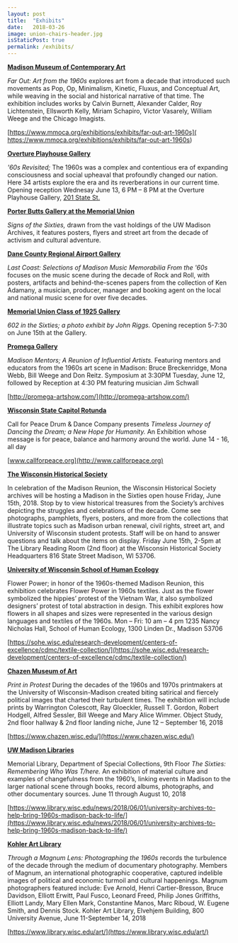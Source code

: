 ```yaml
---
layout: post
title:  "Exhibits"
date:   2018-03-26
image: union-chairs-header.jpg
isStaticPost: true
permalink: /exhibits/
---
```

**<u>Madison Museum of Contemporary  Art</u>**

_Far Out: Art from the 1960s_ explores art from a decade that introduced such movements as Pop, Op, Minimalism, Kinetic, Fluxus, and Conceptual Art, while weaving in the social and historical narrative of that time. The exhibition includes works by Calvin Burnett, Alexander Calder, Roy Lichtenstein, Ellsworth Kelly, Miriam Schapiro, Victor Vasarely, William Weege and the Chicago Imagists.

[https://www.mmoca.org/exhibitions/exhibits/far-out-art-1960s]( https://www.mmoca.org/exhibitions/exhibits/far-out-art-1960s)

**<u>Overture Playhouse Gallery</u>**

_'60s Revisited;_ The 1960s was a complex and contentious era of expanding consciousness and social upheaval that profoundly changed our nation. Here 34 artists explore the era and its reverberations in our current time. Opening reception Wednesay June 13, 6 PM – 8 PM at the Overture Playhouse Gallery, <a href="https://goo.gl/maps/Ud4wTmZJ5t82">201 State St.</a>

**<u>Porter Butts Gallery at the Memorial Union</u>**

_Signs of the Sixties,_ drawn from the vast holdings of the UW Madison Archives, it features posters, flyers and street art from the decade of activism and cultural adventure.

**<u>Dane County Regional Airport Gallery</u>**

_Last Coast: Selections of Madison Music Memorabilia From the '60s_ focuses on the music scene during the decade of Rock and Roll, with posters, artifacts and behind-the-scenes papers from the collection of Ken Adamany, a musician, producer, manager and booking agent on the local and national music scene for over five decades.

**<u>Memorial Union Class of 1925 Gallery</u>**

_602 in the Sixties; a photo exhibit by John Riggs._ Opening reception 5-7:30 on June 15th at the Gallery.

**<u>Promega Gallery</u>**

_Madison Mentors; A Reunion of Influential Artists._ Featuring mentors and educators from the 1960s art scene in Madison:  Bruce Breckenridge, Mona Webb, Bill Weege and Don Reitz. Symposium at 3:30PM Tuesday, June 12, followed by Reception at 4:30 PM featuring musician Jim Schwall

[http://promega-artshow.com/](http://promega-artshow.com/)

**<u>Wisconsin State Capitol Rotunda</u>**

Call for Peace Drum & Dance Company presents _Timeless Journey of Dancing the Dream; a New Hope for Humanity._ An Exhibition whose message is for peace, balance and harmony around the world. June 14 - 16, all day

[www.callforpeace.org](http://www.callforpeace.org)

**<u>The Wisconsin Historical Society</u>**

In celebration of the Madison Reunion, the Wisconsin Historical Society archives will be hosting a Madison in the Sixties open house Friday, June 15th, 2018. Stop by to view historical treasures from the Society’s archives depicting the struggles and celebrations of the decade. Come see photographs, pamphlets, flyers, posters, and more from the collections that illustrate topics such as Madison urban renewal, civil rights, street art, and University of Wisconsin student protests.  Staff will be on hand to answer questions and talk about the items on display. Friday June 15th, 2-5pm at The Library Reading Room (2nd floor) at the Wisconsin Historical Society Headquarters 816 State Street Madison, WI 53706.

**<u>University of Wisconsin School of Human Ecology</u>**

Flower Power; in honor of the 1960s-themed Madison Reunion, this exhibition celebrates Flower Power in 1960s textiles. Just as the flower symbolized the hippies’ protest of the Vietnam War, it also symbolized designers’ protest of total abstraction in design. This exhibit explores how flowers in all shapes and sizes were represented in the various design languages and textiles of the 1960s. Mon – Fri: 10 am – 4 pm 1235 Nancy Nicholas Hall, School of Human Ecology, 1300 Linden Dr., Madison 53706

[https://sohe.wisc.edu/research-development/centers-of-excellence/cdmc/textile-collection/](https://sohe.wisc.edu/research-development/centers-of-excellence/cdmc/textile-collection/)

**<u>Chazen Museum of Art</u>**

_Print in Protest_  During the decades of the 1960s and 1970s printmakers at the University of Wisconsin-Madison created biting satirical and fiercely political images that charted their turbulent times. The exhibition will include prints by Warrington Colescott, Ray Gloeckler, Russell T. Gordon, Robert Hodgell, Alfred Sessler, Bill Weege and Mary Alice Wimmer. Object Study, 2nd floor hallway & 2nd floor landing niche, June 12 – September 16, 2018

[https://www.chazen.wisc.edu/](https://www.chazen.wisc.edu/)

**<u>UW Madison Libraries</u>**

Memorial Library, Department of Special Collections, 9th Floor _The Sixties: Remembering Who Was T/here._ An exhibition of material culture and examples of changefulness from the 1960’s, linking events in Madison to the larger national scene through books, record albums, photographs, and other documentary sources.  June 11 through August 10, 2018

[https://www.library.wisc.edu/news/2018/06/01/university-archives-to-help-bring-1960s-madison-back-to-life/](https://www.library.wisc.edu/news/2018/06/01/university-archives-to-help-bring-1960s-madison-back-to-life/)

**<u>Kohler Art Library</u>**

_Through a Magnum Lens: Photographing the 1960s_ records the turbulence of the decade through the medium of documentary photography. Members of Magnum, an international photographic cooperative, captured indelible images of political and economic turmoil and cultural happenings.  Magnum photographers featured include: Eve Arnold, Henri Cartier-Bresson, Bruce Davidson, Elliott Erwitt, Paul Fusco, Leonard Freed, Philip Jones Griffiths, Elliott Landy, Mary Ellen Mark, Constantine Manos, Marc Riboud, W. Eugene Smith, and Dennis Stock. Kohler Art Library, Elvehjem Building, 800 University Avenue, June 11-September 14, 2018

[https://www.library.wisc.edu/art/](https://www.library.wisc.edu/art/)
